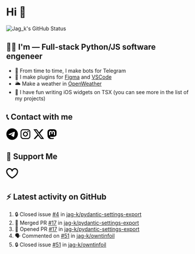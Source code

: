 # Hi 👋

<picture>
  <source media="(prefers-color-scheme: dark)" srcset="https://github-readme-stats.vercel.app/api?username=jag-k&show_icons=true&hide_border=true&count_private=true&theme=dark">
  <img alt="Jag_k's GitHub Status" src="https://github-readme-stats.vercel.app/api?username=jag-k&show_icons=true&hide_border=true&count_private=true&theme=light">
</picture>


## 👨‍💻 I'm — Full-stack Python/JS software engeneer

- 🔭 From time to time, I make bots for Telegram
- 🌱 I make plugins for [Figma](https://figma.com) and [VSCode](https://code.visualstudio.com)
- 🌥️ Make a weather in [OpenWeather](https://openweathermap.org)
- 🕺 I have fun writing iOS widgets on TSX (you can see more in the list of my projects)

## 📞 Contact with me

<!--START_SECTION:links type=connect-->
<a href="https://t.me/jag_k"><picture><source media="(prefers-color-scheme: dark)" srcset="icons/fa6-brands:telegram.dark.png"><img alt="@jag_k on Telegram" src="icons/fa6-brands:telegram.png" width="32px" height="32px"></picture></a>
<a href="https://instagram.com/jag_k_"><picture><source media="(prefers-color-scheme: dark)" srcset="icons/mdi:instagram.dark.png"><img alt="@jag_k_ on Instagram" src="icons/mdi:instagram.png" width="32px" height="32px"></picture></a>
<a href="https://x.com/jag_k_"><picture><source media="(prefers-color-scheme: dark)" srcset="icons/fa6-brands:x-twitter.dark.png"><img alt="@jag_k_ on X (ex-Twitter)" src="icons/fa6-brands:x-twitter.png" width="32px" height="32px"></picture></a>
<a href="https://mastodon.social/@jag_k"><picture><source media="(prefers-color-scheme: dark)" srcset="icons/mdi:mastodon.dark.png"><img alt="@jag_k@mastodon.social" src="icons/mdi:mastodon.png" width="32px" height="32px"></picture></a>
<br/>
<!--END_SECTION:links-->


## 💸 Support Me

<!--START_SECTION:links type=support-->
<a href="https://github.com/sponsors/jag-k"><picture><source media="(prefers-color-scheme: dark)" srcset="icons/simple-icons:githubsponsors.dark.png"><img alt="@jag-k on GitHub Sponsors" src="icons/simple-icons:githubsponsors.png" width="32px" height="32px"></picture></a>
<br/>
<!--END_SECTION:links-->

## :zap: Latest activity on GitHub
  
<!--START_SECTION:activity-->
1. 🔒 Closed issue [#4](https://github.com/jag-k/pydantic-settings-export/issues/4) in [jag-k/pydantic-settings-export](https://github.com/jag-k/pydantic-settings-export)
2. 🎉 Merged PR [#17](https://github.com/jag-k/pydantic-settings-export/pull/17) in [jag-k/pydantic-settings-export](https://github.com/jag-k/pydantic-settings-export)
3. 💪 Opened PR [#17](https://github.com/jag-k/pydantic-settings-export/pull/17) in [jag-k/pydantic-settings-export](https://github.com/jag-k/pydantic-settings-export)
4. 🗣 Commented on [#51](https://github.com/jag-k/owntinfoil/issues/51#issuecomment-2434239565) in [jag-k/owntinfoil](https://github.com/jag-k/owntinfoil)
5. 🔒 Closed issue [#51](https://github.com/jag-k/owntinfoil/issues/51) in [jag-k/owntinfoil](https://github.com/jag-k/owntinfoil)
<!--END_SECTION:activity-->
